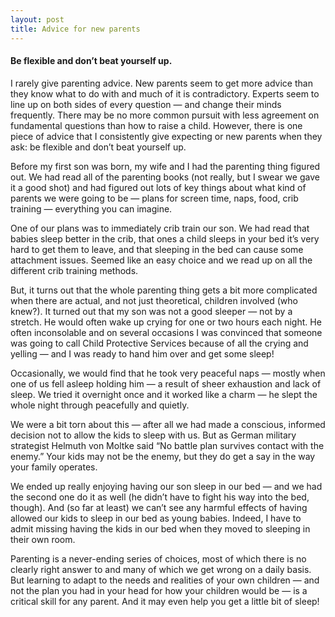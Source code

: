 ```yaml
---
layout: post
title: Advice for new parents
---
```


#### Be flexible and don’t beat yourself up.

I rarely give parenting advice. New parents seem to get more advice than they
know what to do with and much of it is contradictory. Experts seem to line up
on both sides of every question — and change their minds frequently. There may
be no more common pursuit with less agreement on fundamental questions than
how to raise a child. However, there is one piece of advice that I
consistently give expecting or new parents when they ask: be flexible and
don’t beat yourself up.

Before my first son was born, my wife and I had the parenting thing figured
out. We had read all of the parenting books (not really, but I swear we gave
it a good shot) and had figured out lots of key things about what kind of
parents we were going to be — plans for screen time, naps, food, crib training
— everything you can imagine.

One of our plans was to immediately crib train our son. We had read that
babies sleep better in the crib, that ones a child sleeps in your bed it’s
very hard to get them to leave, and that sleeping in the bed can cause some
attachment issues. Seemed like an easy choice and we read up on all the
different crib training methods.

But, it turns out that the whole parenting thing gets a bit more complicated
when there are actual, and not just theoretical, children involved (who
knew?). It turned out that my son was not a good sleeper — not by a stretch.
He would often wake up crying for one or two hours each night. He often
inconsolable and on several occasions I was convinced that someone was going
to call Child Protective Services because of all the crying and yelling — and
I was ready to hand him over and get some sleep!

Occasionally, we would find that he took very peaceful naps — mostly when one
of us fell asleep holding him — a result of sheer exhaustion and lack of
sleep. We tried it overnight once and it worked like a charm — he slept the
whole night through peacefully and quietly.

We were a bit torn about this — after all we had made a conscious, informed
decision not to allow the kids to sleep with us. But as German military
strategist Helmuth von Moltke said “No battle plan survives contact with the
enemy.” Your kids may not be the enemy, but they do get a say in the way your
family operates.

We ended up really enjoying having our son sleep in our bed — and we had the
second one do it as well (he didn’t have to fight his way into the bed,
though). And (so far at least) we can’t see any harmful effects of having
allowed our kids to sleep in our bed as young babies. Indeed, I have to admit
missing having the kids in our bed when they moved to sleeping in their own
room.

Parenting is a never-ending series of choices, most of which there is no
clearly right answer to and many of which we get wrong on a daily basis. But
learning to adapt to the needs and realities of your own children — and not
the plan you had in your head for how your children would be — is a critical
skill for any parent. And it may even help you get a little bit of sleep!

